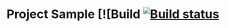 # **Project Sample**   [![Build [![Build status](https://ci.appveyor.com/api/projects/status/44y2d18lk8qc1a45?svg=true)](https://ci.appveyor.com/project/NDmitrieva/postman-echo)